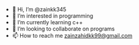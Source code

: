 - 👋 Hi, I’m @zainkk345
- 👀 I’m interested in programming
- 🌱 I’m currently learning c++
- 💞️ I’m looking to collaborate on programs
- 📫 How to reach me zainzahidkk99@gmail.com

<!---
zainkk345/zainkk345 is a ✨ special ✨ repository because its `README.md` (this file) appears on your GitHub profile.
You can click the Preview link to take a look at your changes.
--->
